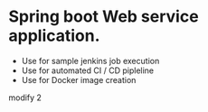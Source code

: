 # Spring boot Web service application.
- Use for sample jenkins job execution
- Use for automated CI / CD pipleline
- Use for Docker image creation

modify 2

